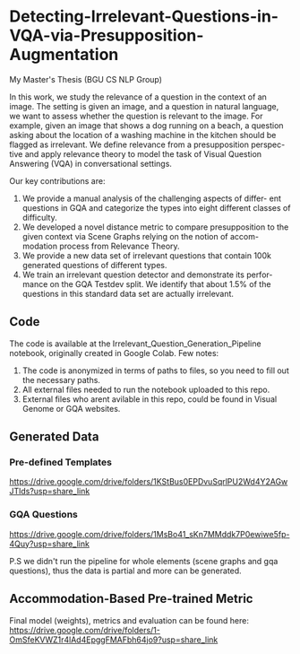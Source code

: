 # Detecting-Irrelevant-Questions-in-VQA-via-Presupposition-Augmentation
My Master's Thesis (BGU CS NLP Group)

In this work, we study the relevance of a question in the context of an image.
The setting is given an image, and a question in natural language,
we want to assess whether the question is relevant to the image. 
For example, given an image that shows a dog running on a beach, a question
asking about the location of a washing machine in the kitchen should be
flagged as irrelevant. We define relevance from a presupposition perspec-tive
and apply relevance theory to model the task of Visual Question Answering (VQA) in conversational settings.

Our key contributions are:
1. We provide a manual analysis of the challenging aspects of differ-
ent questions in GQA and categorize the types into eight different
classes of difficulty.
2. We developed a novel distance metric to compare presupposition to
the given context via Scene Graphs relying on the notion of accom-
modation process from Relevance Theory.
3. We provide a new data set of irrelevant questions that contain 100k
generated questions of different types.
4. We train an irrelevant question detector and demonstrate its perfor-
mance on the GQA Testdev split. We identify that about 1.5% of the
questions in this standard data set are actually irrelevant.


## Code
The code is available at the Irrelevant_Question_Generation_Pipeline notebook, originally created in Google Colab.
Few notes:
1. The code is anonymized in terms of paths to files, so you need to fill out the necessary paths.
2. All external files needed to run the notebook uploaded to this repo.
3. External files who arent avilable in this repo, could be found in Visual Genome or GQA websites.

## Generated Data

### Pre-defined Templates
https://drive.google.com/drive/folders/1KStBus0EPDvuSqrlPU2Wd4Y2AGwJTlds?usp=share_link

### GQA Questions
https://drive.google.com/drive/folders/1MsBo41_sKn7MMddk7P0ewiwe5fp-4Quy?usp=share_link

P.S we didn't run the pipeline for whole elements (scene graphs and gqa questions), thus
the data is partial and more can be generated.

## Accommodation-Based Pre-trained Metric
Final model (weights), metrics and evaluation can be found here:
https://drive.google.com/drive/folders/1-OmSfeKVWZ1r4lAd4EpggFMAFbh64jo9?usp=share_link
